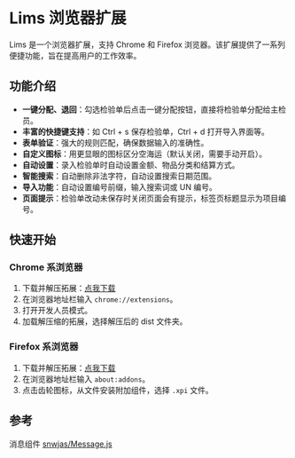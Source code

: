 # Lims 浏览器扩展

Lims 是一个浏览器扩展，支持 Chrome 和 Firefox 浏览器。该扩展提供了一系列便捷功能，旨在提高用户的工作效率。

## 功能介绍

- **一键分配、退回**：勾选检验单后点击一键分配按钮，直接将检验单分配给主检员。
- **丰富的快捷键支持**：如 Ctrl + s 保存检验单，Ctrl + d 打开导入界面等。
- **表单验证**：强大的规则匹配，确保数据输入的准确性。
- **自定义图标**：用更显眼的图标区分空海运（默认关闭，需要手动开启）。
- **自动设置**：录入检验单时自动设置金额、物品分类和结算方式。
- **智能搜索**：自动删除非法字符，自动设置搜索日期范围。
- **导入功能**：自动设置编号前缀，输入搜索词或 UN 编号。
- **页面提示**：检验单改动未保存时关闭页面会有提示，标签页标题显示为项目编号。

## 快速开始

### Chrome 系浏览器

1. 下载并解压拓展：[点我下载](https://ghp.ci/https://github.com/initialencounter/chrome-extensions/releases/download/v1.7.1/lims-v1.7.1.chrome.zip)
2. 在浏览器地址栏输入 `chrome://extensions`。
3. 打开开发人员模式。
4. 加载解压缩的拓展，选择解压后的 dist 文件夹。

### Firefox 系浏览器

1. 下载并解压拓展：[点我下载](https://ghp.ci/https://github.com/initialencounter/chrome-extensions/releases/download/v1.7.1/lims-v1.7.1.firefox.xpi)
2. 在浏览器地址栏输入 `about:addons`。
3. 点击齿轮图标，从文件安装附加组件，选择 `.xpi` 文件。

## 参考

消息组件 [snwjas/Message.js](https://github.com/snwjas/Message.js)
